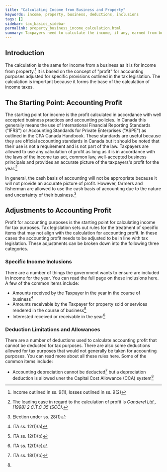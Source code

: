 ```yaml
---
title: "Calculating Income from Business and Property"
keywords: income, property, business, deductions, inclusions
tags: []
sidebar: tax_basics_sidebar
permalink: property_business_income_calculation.html
summary: Taxpayers need to calculate the income, if any, earned from business or property in the year. The calculation is based on "profit" adjusted for specific rules outlined in the tax legislation.
---
```


## Introduction ##

The calculation is the same for income from a business as it is for income from property.[^income-calculation] It is based on the concept of "profit" for accounting purposes adjusted for specific provisions outlined in the tax legislation. The calculation is important because it forms the base of the calculation of income taxes.

## The Starting Point: Accounting Profit ##

The starting point for income is the profit calculated in accordance with well accepted business practices and accounting policies. In Canada this generally means the use of International Financial Reporting Standards ("IFRS") or Accounting Standards for Private Enterprises ("ASPE") as outlined in the CPA Canada Handbook. These standards are useful because they are official accounting standards in Canada but it should be noted that their use is not a requirement and is not part of the law. Taxpayers are allowed to use any calculation of profit as long as it is in accordance with the laws of the income tax act, common law, well-accepted business principals and provides an accurate picture of the taxpayers's profit for the year.[^Canderel] 

In general, the cash basis of accounting will not be appropriate because it will not provide an accurate picture of profit. However, farmers and fisherman are allowed to use the cash basis of accounting due to the nature and uncertainty of their business.[^farmers-fisherman]

## Adjustments to Accounting Profit ##

Profit for accounting purposes is the starting point for calculating income for tax purposes. Tax legislation sets out rules for the treatment of specific items that may not align with the calculation for accounting profit. In these cases the accounting profit needs to be adjusted to be in line with tax legislation. These adjustments can be broken down into the following three categories.

### Specific Income Inclusions ###

There are a number of things the government wants to ensure are included in income for the year. You can read the full page on these inclusions here. A few of the common items  include:

* Amounts received by the Taxpayer in the year in the course of business[^12(1)(a)]
* Amounts receivable by the Taxpayer for property sold or services rendered in the course of business[^12(1)(b)]
* Interested received or receivable in the year[^12(1)(c)]

### Deduction Limitations and Allowances

There are a number of deductions used to calculate accounting profit that cannot be deducted for tax purposes. There are also some deductions allowed for tax purposes that would not generally be taken for accounting purposes. You can read more about all these rules here. Some of the common items include:

* Accounting depreciation cannot be deducted[^18(1)(b)] but a depreciation deduction is allowed uner the Capital Cost Allowance (CCA) system[^20(1)(a)]




[^income-calculation]: Income outlined in ss. 9(1), losses outlined in ss. 9(2)
[^Canderel]: The leading case in regard to the calculation of profit is *Canderel Ltd., [1998] 2 C.T.C 35 (SCC).*
[^farmers-fisherman]: Election under ss. 28(1)
[^12(1)(a)]: ITA ss. 12(1)(a)
[^12(1)(b)]: ITA ss. 12(1)(b)
[^12(1)(c)]: ITA ss. 12(1)(c)
[^18(1)(b)]: ITA ss. 18(1)(b)
[^20(1)(a)]: 
